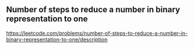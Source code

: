## Number of steps to reduce a number in binary representation to one
https://leetcode.com/problems/number-of-steps-to-reduce-a-number-in-binary-representation-to-one/description

